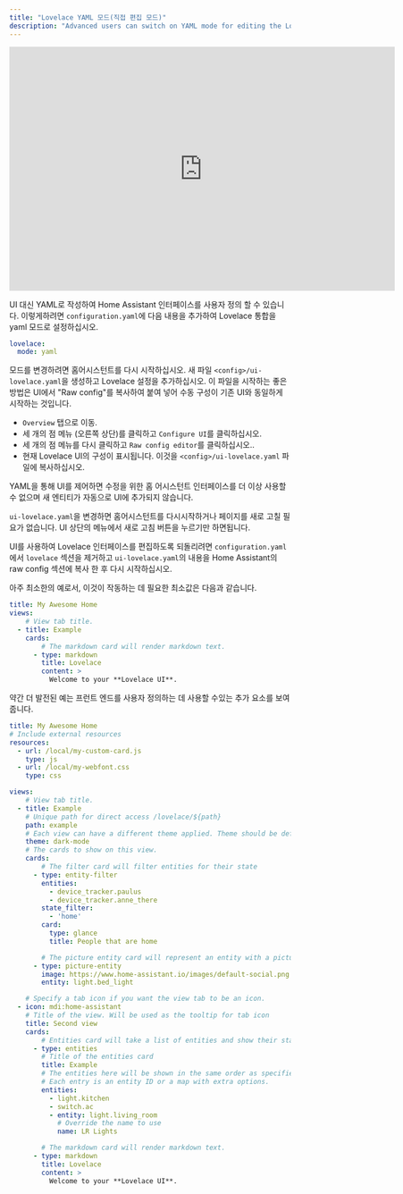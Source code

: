 ```yaml
---
title: "Lovelace YAML 모드(직접 편집 모드)"
description: "Advanced users can switch on YAML mode for editing the Lovelace UI."
---
```


<iframe width="690" height="437" src="https://www.youtube.com/embed/n5xMtONydEo" frameborder="0" allow="accelerometer; autoplay; encrypted-media; gyroscope; picture-in-picture" allowfullscreen></iframe>

UI 대신 YAML로 작성하여 Home Assistant 인터페이스를 사용자 정의 할 수 있습니다. 이렇게하려면 `configuration.yaml`에 다음 내용을 추가하여 Lovelace 통합을 yaml 모드로 설정하십시오.  

```yaml
lovelace:
  mode: yaml
```

모드를 변경하려면 홈어시스턴트를 다시 시작하십시오. 새 파일 `<config>/ui-lovelace.yaml`을 생성하고 Lovelace 설정을 추가하십시오. 이 파일을 시작하는 좋은 방법은 UI에서 "Raw config"를 복사하여 붙여 넣어 수동 구성이 기존 UI와 동일하게 시작하는 것입니다.

- `Overview` 탭으로 이동.
- 세 개의 점 메뉴 (오른쪽 상단)를 클릭하고 `Configure UI`를 클릭하십시오.
- 세 개의 점 메뉴를 다시 클릭하고 `Raw config editor`를 클릭하십시오..
- 현재 Lovelace UI의 구성이 표시됩니다. 이것을 `<config>/ui-lovelace.yaml` 파일에 복사하십시오.

YAML을 통해 UI를 제어하면 수정을 위한 홈 어시스턴트 인터페이스를 더 이상 사용할 수 없으며 새 엔티티가 자동으로 UI에 추가되지 않습니다.

`ui-lovelace.yaml`을 변경하면 홈어시스턴트를 다시시작하거나 페이지를 새로 고칠 필요가 없습니다. UI 상단의 메뉴에서 새로 고침 버튼을 누르기만 하면됩니다.

UI를 사용하여 Lovelace 인터페이스를 편집하도록 되돌리려면 `configuration.yaml`에서 `lovelace` 섹션을 제거하고 `ui-lovelace.yaml`의 내용을 Home Assistant의 raw config 섹션에 복사 한 후 다시 시작하십시오.

아주 최소한의 예로서, 이것이 작동하는 데 필요한 최소값은 다음과 같습니다.

```yaml
title: My Awesome Home
views:
    # View tab title.
  - title: Example
    cards:
        # The markdown card will render markdown text.
      - type: markdown
        title: Lovelace
        content: >
          Welcome to your **Lovelace UI**.
```

약간 더 발전된 예는 프런트 엔드를 사용자 정의하는 데 사용할 수있는 추가 요소를 보여줍니다.

```yaml
title: My Awesome Home
# Include external resources
resources:
  - url: /local/my-custom-card.js
    type: js
  - url: /local/my-webfont.css
    type: css

views:
    # View tab title.
  - title: Example
    # Unique path for direct access /lovelace/${path}
    path: example
    # Each view can have a different theme applied. Theme should be defined in the frontend.
    theme: dark-mode
    # The cards to show on this view.
    cards:
        # The filter card will filter entities for their state
      - type: entity-filter
        entities:
          - device_tracker.paulus
          - device_tracker.anne_there
        state_filter:
          - 'home'
        card:
          type: glance
          title: People that are home

        # The picture entity card will represent an entity with a picture
      - type: picture-entity
        image: https://www.home-assistant.io/images/default-social.png
        entity: light.bed_light

    # Specify a tab icon if you want the view tab to be an icon.
  - icon: mdi:home-assistant
    # Title of the view. Will be used as the tooltip for tab icon
    title: Second view
    cards:
        # Entities card will take a list of entities and show their state.
      - type: entities
        # Title of the entities card
        title: Example
        # The entities here will be shown in the same order as specified.
        # Each entry is an entity ID or a map with extra options.
        entities:
          - light.kitchen
          - switch.ac
          - entity: light.living_room
            # Override the name to use
            name: LR Lights

        # The markdown card will render markdown text.
      - type: markdown
        title: Lovelace
        content: >
          Welcome to your **Lovelace UI**.
```
